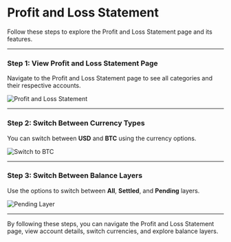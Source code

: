 # Profit and Loss Statement

Follow these steps to explore the Profit and Loss Statement page and its features.

---

### Step 1: View Profit and Loss Statement Page

Navigate to the Profit and Loss Statement page to see all categories and their respective accounts.

![Profit and Loss Statement](./screenshots/profit-and-loss.cy.ts/profit-and-loss.png)

---

<!-- new-page -->

### Step 2: Switch Between Currency Types

You can switch between **USD** and **BTC** using the currency options.

![Switch to BTC](./screenshots/profit-and-loss.cy.ts/profit-and-loss-btc-currency.png)

---

<!-- new-page -->

### Step 3: Switch Between Balance Layers

Use the options to switch between **All**, **Settled**, and **Pending** layers.

![Pending Layer](./screenshots/profit-and-loss.cy.ts/profit-and-loss-pending.png)

---

By following these steps, you can navigate the Profit and Loss Statement page, view account details, switch currencies, and explore balance layers.
